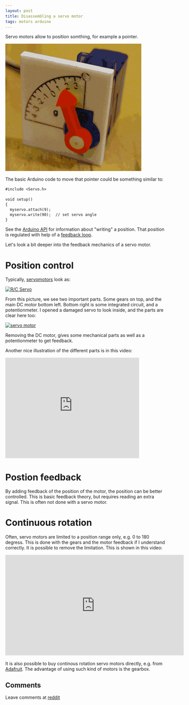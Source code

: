 ```yaml
---
layout: post
title: Disassembling a servo motor
tags: motors arduino
---
```


Servo motors allow to position somthing, for example a pointer.

<img src="/media/images/pointer.png" />

The basic Arduino code to move that pointer could be something similar to:

    #include <Servo.h>

    void setup() 
    { 
      myservo.attach(9);
      myservo.write(90);  // set servo angle
    } 

See the [Arduino API](http://arduino.cc/en/Reference/ServoWrite) for information about "writing" a position. That position is regulated with help of a [feedback loop](http://en.wikipedia.org/wiki/Feedback#History).


Let's look a bit deeper into the feedback mechanics of a servo motor.

# Position control

Typically, [servomotors](http://en.wikipedia.org/wiki/Servomotor) look as:

<a href="https://www.flickr.com/photos/unavoidablegrain/2815722060" title="R/C Servo by Greg Borenstein, on Flickr"><img src="https://farm4.staticflickr.com/3218/2815722060_9cf6bbfe74_m.jpg" width="375" height="275" alt="R/C Servo"></a>

From this picture, we see two important parts. Some gears on top, and the main DC motor bottom left. Bottom right is some integrated circuit, and a potentionmeter.
I opened a damaged servo to look inside, and the parts are clear here too:

<a href="https://www.flickr.com/photos/pmulder99/16353556499" title="servo motor by Patrick Mulder, on Flickr"><img src="https://farm8.staticflickr.com/7320/16353556499_0cfbc8b696_m.jpg" width="375" height="475" alt="servo motor"></a>

Removing the DC motor, gives some mechanical parts as well as a potentionmeter to get feedback. 

Another nice illustration of the different parts is in this video:

<iframe width="420" height="315" src="https://www.youtube.com/embed/-XSXfqd1N58" frameborder="0" allowfullscreen></iframe>


# Postion feedback

By adding feedback of the position of the motor, the position can be better controlled. This is basic feedback theory, but requires reading an extra signal. This is often not done with a servo motor.


# Continuous rotation

Often, servo motors are limited to a position range only, e.g. 0 to 180 degress. This is done with the gears and the motor feedback if I understand correctly. It is possible to remove the limitation. This is shown in this video:

<iframe width="560" height="315" src="https://www.youtube.com/embed/bpO7XMXGzfw" frameborder="0" allowfullscreen></iframe>

It is also possible to buy continous rotation servo motors directly, e.g. from [Adafruit](http://www.adafruit.com/product/154). The advantage of using such kind of motors is the gearbox.

## Comments
Leave comments at [reddit](http://www.reddit.com/r/arduino/comments/2wj4wz/disassembling_a_servo_motor/)

